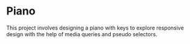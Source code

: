 # Piano

This project involves designing a piano with keys to explore responsive design with the help of media queries and pseudo selectors. 